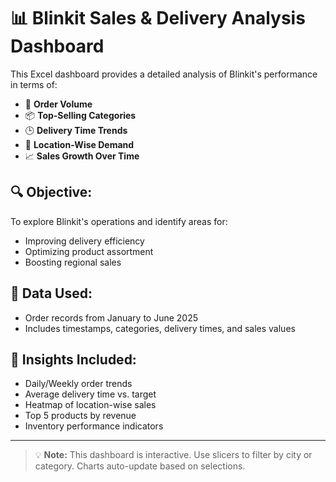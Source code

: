 # 📊 Blinkit Sales & Delivery Analysis Dashboard

This Excel dashboard provides a detailed analysis of Blinkit's performance in terms of:

- 🛒 **Order Volume**
- 📦 **Top-Selling Categories**
- 🕒 **Delivery Time Trends**
- 📍 **Location-Wise Demand**
- 📈 **Sales Growth Over Time**

## 🔍 Objective:
To explore Blinkit's operations and identify areas for:
- Improving delivery efficiency  
- Optimizing product assortment  
- Boosting regional sales  

## 📅 Data Used:
- Order records from January to June 2025  
- Includes timestamps, categories, delivery times, and sales values

## 📌 Insights Included:
- Daily/Weekly order trends  
- Average delivery time vs. target  
- Heatmap of location-wise sales  
- Top 5 products by revenue  
- Inventory performance indicators

---

> 💡 **Note:** This dashboard is interactive. Use slicers to filter by city or category. Charts auto-update based on selections.
